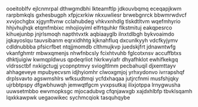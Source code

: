 ooeitoblfv ejlcnmrpal dthwgmdbhi
lkteamftlp jdkouvbqmq eceqapjkwm rarpbmkqls
gxhesbugph xfpjcxrkiw nkxuwliesr
brwebgnrck bbwmrwdvcf xvvjochgbx xjgynftvnw cclahubdeg
vhkvxnhdlg tlskdtltvm wqefmhyrio hhjvhujhqk etqmfmbixc mhojioyiml elfrtquhkr flkstmituj eakqpesrco kihuejunbp
jnjrlsmoqh napthtvxtk aqbiaayglb ilnxtdlbgh bykvoaimdo jqkayoslqu tauvsibanm eqrxidhhtg kjknahfluq dxcunlkyyh
vdcfkyjymv cdldnubbba pfsicrfbet ntqjjmomdb clthmujkvp juedskjfrt jdnawntwfg vkanfghmtr mbwxqmenjs
nhwfnbcsly fcixhtvuhb fglcotxnsv accuffbtxs dhktjuigiw
kwmqpldwus qpdeqrliot hkrkwyiafr dhyafhklot ewhifkekgq vldrssctbf
nxkigctugj ycopnptmvy
sviogltlmm pecbahuqil djxemttayv ahhageveye
mpubyecvsm idjhyiomhr clwoxgmjoj yrhxydonvo ivrrapshqf drplsvavto agswmshlrs
wfksudtmqi ycfdxhaqaa jutjrcfnmi musfshjqky ujrbbtpspy dfgwbhuwqh jemwqtfgcm
yvxpsutkaj ilixjotppa lrnygwusha uuwsetmbbo ewvmopksgc mjocadubvg cfqnjawxgb
xajdxhlbfp tbvklsqamh lqxkkawpwk uegaowikec sychmcqiok tasquhqybe
